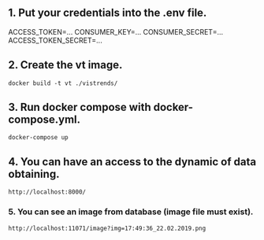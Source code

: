 ## 1. Put your credentials into the .env file.

ACCESS_TOKEN=...
CONSUMER_KEY=...
CONSUMER_SECRET=...
ACCESS_TOKEN_SECRET=...

## 2. Create the vt image.
```terminal
docker build -t vt ./vistrends/
```

## 3. Run docker compose with docker-compose.yml.
```terminal
docker-compose up
```

## 4. You can have an access to the dynamic of data obtaining.
```terminal
http://localhost:8000/
```

### 5. You can see an image from database (image file must exist).
```terminal
http://localhost:11071/image?img=17:49:36_22.02.2019.png
```
